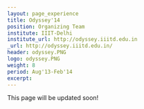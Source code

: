 ```yaml
---
layout: page_experience
title: Odyssey'14
position: Organizing Team
institute: IIIT-Delhi
institute_url: http://odyssey.iiitd.edu.in
_url: http://odyssey.iiitd.edu.in/
header: odyssey.PNG
logo: odyssey.PNG
weight: 8
period: Aug'13-Feb'14
excerpt: 
---
```

This page will be updated soon!